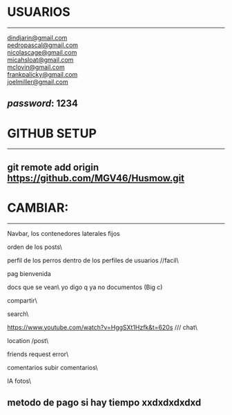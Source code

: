 # USUARIOS
----------------------------------------------------
dindjarin@gmail.com\
pedropascal@gmail.com\
nicolascage@gmail.com\
micahsloat@gmail.com\
mclovin@gmail.com\
frankpalicky@gmail.com\
joelmiller@gmail.com

*password*: 1234
----------------------------------------------------

# GITHUB SETUP
----------------------------------------------------
git remote add origin https://github.com/MGV46/Husmow.git
----------------------------------------------------

# CAMBIAR:
---------------------------------------------------
Navbar, los contenedores laterales fijos



orden de los posts\



perfil de los perros dentro de los perfiles de usuarios //facil\


pag bienvenida


docs que se vean\ yo digo q ya no documentos (Big c)


compartir\


search\

https://www.youtube.com/watch?v=HggSXt1Hzfk&t=620s  /// chat\

location /post\

friends request error\

comentarios subir comentarios\

IA fotos\



metodo de pago si hay tiempo xxdxdxdxdxd
-------------------------------------------------------
